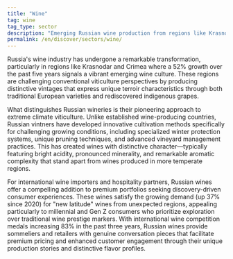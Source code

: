 ```yaml
---
title: "Wine"
tag: wine
tag_type: sector
description: "Emerging Russian wine production from regions like Krasnodar, showcasing unique terroir and innovative winemaking techniques."
permalink: /en/discover/sectors/wine/
---
```


Russia's wine industry has undergone a remarkable transformation, particularly in regions like Krasnodar and Crimea where a 52% growth over the past five years signals a vibrant emerging wine culture. These regions are challenging conventional viticulture perspectives by producing distinctive vintages that express unique terroir characteristics through both traditional European varieties and rediscovered indigenous grapes.

What distinguishes Russian wineries is their pioneering approach to extreme climate viticulture. Unlike established wine-producing countries, Russian vintners have developed innovative cultivation methods specifically for challenging growing conditions, including specialized winter protection systems, unique pruning techniques, and advanced vineyard management practices. This has created wines with distinctive character—typically featuring bright acidity, pronounced minerality, and remarkable aromatic complexity that stand apart from wines produced in more temperate regions.

For international wine importers and hospitality partners, Russian wines offer a compelling addition to premium portfolios seeking discovery-driven consumer experiences. These wines satisfy the growing demand (up 37% since 2020) for "new latitude" wines from unexpected regions, appealing particularly to millennial and Gen Z consumers who prioritize exploration over traditional wine prestige markers. With international wine competition medals increasing 83% in the past three years, Russian wines provide sommeliers and retailers with genuine conversation pieces that facilitate premium pricing and enhanced customer engagement through their unique production stories and distinctive flavor profiles.